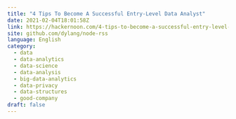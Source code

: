 ```yaml
---
title: "4 Tips To Become A Successful Entry-Level Data Analyst"
date: 2021-02-04T18:01:58Z
link: https://hackernoon.com/4-tips-to-become-a-successful-entry-level-data-analyst-bo3133rh?source=rss&utm_medium=RSS&utm_source=news.12bit.vn
site: github.com/dylang/node-rss
language: English
category:
  - data
  - data-analytics
  - data-science
  - data-analysis
  - big-data-analytics
  - data-privacy
  - data-structures
  - good-company
draft: false
---
```

